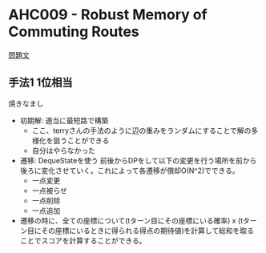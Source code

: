 # AHC009 - Robust Memory of Commuting Routes

[問題文](https://atcoder.jp/contests/ahc009/tasks/ahc009_a)

## 手法1 1位相当

焼きなまし

- 初期解: 適当に最短路で構築
    - ここ、terryさんの手法のように辺の重みをランダムにすることで解の多様化を狙うことができる
    - 自分はやらなかった
- 遷移: DequeStateを使う 前後からDPをして以下の変更を行う場所を前から後ろに変化させていく。これによって各遷移が償却O(N^2)でできる。
    - 一点変更
    - 一点被らせ
    - 一点削除
    - 一点追加
- 遷移の時に、全ての座標について(tターン目にその座標にいる確率) x (tターン目にその座標にいるときに得られる得点の期待値)を計算して総和を取ることでスコアを計算することができる。


